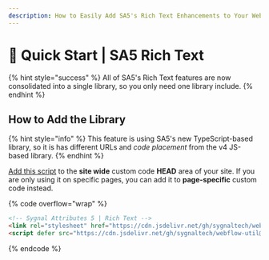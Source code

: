 ```yaml
---
description: How to Easily Add SA5's Rich Text Enhancements to Your Webflow Site
---
```


# 🚀 Quick Start | SA5 Rich Text

{% hint style="success" %}
All of SA5's Rich Text features are now consolidated into a single library, so you only need one library include.&#x20;
{% endhint %}

## How to Add the Library <a href="#step-1---add-the-library" id="step-1---add-the-library"></a>

{% hint style="info" %}
This feature is using SA5's new TypeScript-based library, so it is has different URLs and _code placement_ from the v4 JS-based library.&#x20;
{% endhint %}

[Add this script](../overview/how-to-add-custom-code.md) to the **site wide** custom code **HEAD** area of your site. If you are only using it on specific pages, you can add it to **page-specific** custom code instead.

{% code overflow="wrap" %}
```html
<!-- Sygnal Attributes 5 | Rich Text --> 
<link rel="stylesheet" href="https://cdn.jsdelivr.net/gh/sygnaltech/webflow-util@5.4.0/dist/css/webflow-richtext.css"> 
<script defer src="https://cdn.jsdelivr.net/gh/sygnaltech/webflow-util@5.4.0/dist/nocode/webflow-richtext.js"></script>
```
{% endcode %}













